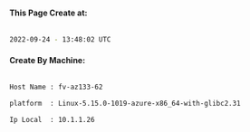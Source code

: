 
   
#### This Page Create at:

```bash

2022-09-24 - 13:48:02 UTC

```

#### Create By Machine:

```bash

Host Name : fv-az133-62

platform  : Linux-5.15.0-1019-azure-x86_64-with-glibc2.31

Ip Local  : 10.1.1.26

```

